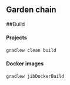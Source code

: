 ## Garden chain

##Build

#### Projects
```bash
gradlew clean build
```
#### Docker images
```bash
gradlew jibDockerBuild
```
